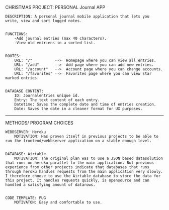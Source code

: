 CHRISTMAS PROJECT: PERSONAL Journal APP


    DESCRIPTION: A personal journal mobile application that lets you write, view and sort logged notes.


    FUNCTIONS:
        -Add journal entries (max 40 characters).
        -View old entriens in a sorted list.


    ROUTES:
        URL: "/"          -->  Homepage where you can view all entries.
        URL: "/add"       -->  Add page where you can add new entries.
        URL: "/account"   -->  Account page where you can change accounts.
        URL: "/favorites" -->  Favorites page where you can view star marked entries.


    DATABASE CONTENT: 
        ID: Journalentries unique id.
        Entry: The text content of each entry.
        Datetime: Saves the complete date and time of entries creation.
        Date: Saves the date in a cleaner format for UX purposes.

__________


METHODS/ PROGRAM CHOICES


    WEBBSERVER: Heroku
        MOTIVATION: Has proven itself in previous projects to be able to run the frontend/webbserver application on a stable enough level.


    DATABASE: Airtable
        MOTIVATION: The original plan was to use a JSON based datasolution that runs on heroku parallel to the main application. But previous experience from other projects indicate that databases that runs through heroku handles requests from the main application very slowly. I therefore choose to use the Airtable database to store the data for this project. It handles requests quickly, is opensource and can handled a satisfying amount of datarows.


    CODE TEMPLATE: PUG
        MOTIVATON: Easy and comfortable to use.
